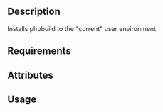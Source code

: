 ## Description

Installs phpbuild to the "current" user environment

## Requirements

## Attributes

## Usage

